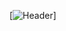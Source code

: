 [![Header](https://raw.githubusercontent.com/InYourG00D1/InYourG00D1/Master/PicsArt_12-12-07.29.04.jpg "Header")] 
    




